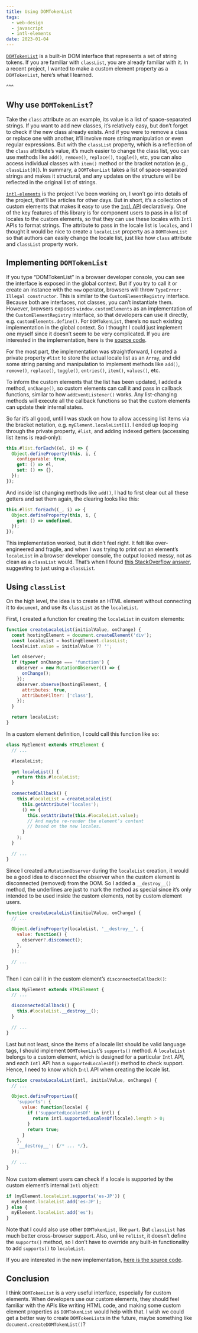 ```yaml
---
title: Using DOMTokenList
tags:
  - web-design
  - javascript
  - intl-elements
date: 2023-01-04
---
```


[`DOMTokenList`](https://github.com/marchbox/intl-elements) is a built-in DOM interface that represents a set of string tokens. If you are familiar with `classList`, you are already familiar with it. In a recent project, I wanted to make a custom element property as a `DOMTokenList`, here’s what I learned.

^^^

## Why use `DOMTokenList`?

Take the `class` attribute as an example, its value is a list of space-separated strings. If you want to add new classes, it’s relatively easy, but don’t forget to check if the new class already exists. And if you were to remove a class or replace one with another, it’ll involve more string manipulation or even regular expressions. But with the `classList` property, which is a reflection of the `class` attribute’s value, it’s much easier to change the class list, you can use methods like `add()`, `remove()`, `replace()`, `toggle()`, etc, you can also access individual classes with `item()` method or the bracket notation (e.g., `classList[0]`). In summary, a `DOMTokenList` takes a list of space-separated strings and makes it structural, and any updates on the structure will be reflected in the original list of strings.

[`intl-elements`](https://github.com/marchbox/intl-elements) is the project I’ve been working on, I won’t go into details of the project, that’ll be articles for other days. But in short, it’s a collection of custom elements that makes it easy to use the [`Intl` API](https://developer.mozilla.org/en-US/docs/Web/JavaScript/Reference/Global_Objects/Intl) declaratively. One of the key features of this library is for component users to pass in a list of locales to the custom elements, so that they can use these locales with `Intl` APIs to format strings. The attribute to pass in the locale list is `locales`, and I thought it would be nice to create a `localeList` property as a `DOMTokenList` so that authors can easily change the locale list, just like how `class` attribute and `classList` property work.

## Implementing `DOMTokenList`

If you type “DOMTokenList” in a browser developer console, you can see the interface is exposed in the global context. But if you try to call it or create an instance with the `new` operator, browsers will throw `TypeError: Illegal constructor`. This is similar to the `CustomElementRegistry` interface. Because both are interfaces, not classes, you can’t instantiate them. However, browsers exposes `window.customElements` as an implementation of the `CustomElementRegistry` interface, so that developers can use it directly, e.g. `customElements.define()`. For `DOMTokenList`, there’s no such existing implementation in the global context. So I thought I could just implement one myself since it doesn’t seem to be very complicated. If you are interested in the implementation, here is the [source code](https://github.com/marchbox/intl-elements/blob/12e85bebdc6bec2a7a87d7fba64b92b8437f75f6/src/utils/locale-list.ts).

For the most part, the implementation was straightforward, I created a private property `#list` to store the actual locale list as an `Array`, and did some string parsing and manipulation to implement methods like `add()`, `remove()`, `replace()`, `toggle()`, `entries()`, `item()`, `values()`, etc.

To inform the custom elements that the list has been updated, I added a method, `onChange()`, so custom elements can call it and pass in callback functions, similar to how `addEventListener()` works. Any list-changing methods will execute all the callback functions so that the custom elements can update their internal states.

So far it’s all good, until I was stuck on how to allow accessing list items via the bracket notation, e.g. `myElement.localeList[1]`. I ended up looping through the private property, `#list`, and adding indexed getters (accessing list items is read-only):

```js
this.#list.forEach((el, i) => {
  Object.defineProperty(this, i, {
    configurable: true,
    get: () => el,
    set: () => {},
  });
});
```

And inside list changing methods like `add()`, I had to first clear out all these getters and set them again, the clearing looks like this:

```js
this.#list.forEach((_, i) => {
  Object.defineProperty(this, i, {
    get: () => undefined,
  });
});
```

This implementation worked, but it didn’t feel right. It felt like over-engineered and fragile, and when I was trying to print out an element’s `localeList` in a browser developer console, the output looked messy, not as clean as a `classList` would. That’s when I found [this StackOverflow answer](https://stackoverflow.com/a/29656169), suggesting to just using a `classList`.

## Using `classList`

On the high level, the idea is to create an HTML element without connecting it to `document`, and use its `classList` as the `localeList`.

First, I created a function for creating the `localeList` in custom elements:

```js
function createLocaleList(initialValue, onChange) {
  const hostingElement = document.createElement('div');
  const localeList = hostingElement.classList;
  localeList.value = initialValue ?? '';

  let observer;
  if (typeof onChange === 'function') {
    observer = new MutationObserver(() => {
      onChange();
    });
    observer.observe(hostingElement, {
      attributes: true,
      attributeFilter: ['class'],
    });
  }

  return localeList;
}
```

In a custom element definition, I could call this function like so:

```js
class MyElement extends HTMLElement {
  // ...

  #localeList;

  get localeList() {
    return this.#localeList;
  }

  connectedCallback() {
    this.#localeList = createLocaleList(
      this.getAttribute('locales');
      () => {
        this.setAttribute(this.#localeList.value);
        // And maybe re-render the element’s content
        // based on the new locales.
      }
    );
  }

  // ...
}
```

Since I created a `MutationObserver` during the `localeList` creation, it would be a good idea to disconnect the observer when the custom element is disconnected (removed) from the DOM. So I added a `__destroy__()` method, the underlines are just to mark the method as special since it’s only intended to be used inside the custom elements, not by custom element users.

```js
function createLocaleList(initialValue, onChange) {
  // ...

  Object.defineProperty(localeList, '__destroy__', {
    value: function() {
      observer?.disconnect();
    },
  });

  // ...
}
```

Then I can call it in the custom element’s `disconnectedCallback()`:

```js
class MyElement extends HTMLElement {
  // ...

  disconnectedCallback() {
    this.#localeList.__destroy__();
  }

  // ...
}
```

Last but not least, since the items of a locale list should be valid language tags, I should implement `DOMTokenList`’s `supports()` method. A `localeList` belongs to a custom element, which is designed for a particular `Intl` API, and each `Intl` API has a `supportedLocalesOf()` method to check support. Hence, I need to know which `Intl` API when creating the locale list.

```js
function createLocaleList(intl, initialValue, onChange) {
  // ...

  Object.defineProperties({
    'supports': {
      value: function(locale) {
        if ('supportedLocalesOf' in intl) {
          return intl.supportedLocalesOf(locale).length > 0;
        }
        return true;
      }
    },
    '__destroy__': {/* ... */},
  });

  // ...
}
```

Now custom element users can check if a locale is supported by the custom element’s internal `Intl` object:

```js
if (myElement.localeList.supports('es-JP')) {
  myElement.localeList.add('es-JP');
} else {
  myElement.localeList.add('es');
}
```

Note that I could also use other `DOMTokenList`, like `part`. But `classList` has much better cross-browser support. Also, unlike `relList`, it doesn’t define the `supports()` method, so I don’t have to override any built-in functionality to add `supports()` to `localeList`.

If you are interested in the new implementation, [here is the source code](https://github.com/marchbox/intl-elements/blob/697a56cdb4b70995e8357ee237d83a7029b455e3/src/utils/locale-list.ts).

## Conclusion

I think `DOMTokenList` is a very useful interface, especially for custom elements. When developers use our custom elements, they should feel familiar with the APIs like writing HTML code, and making some custom element properties as `DOMTokenList` would help with that. I wish we could get a better way to create `DOMTokenList`s in the future, maybe something like `document.createDOMTokenList()`?
